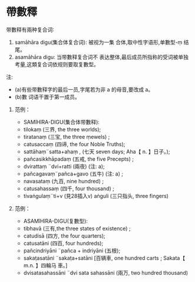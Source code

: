 # 帶數釋
 带數释有兩种复合词∶
 1. samāhāra digu(集合体复合词): 被视为一集 合体,取中性字语形,单數型-ṃ 结尾。
 2. asamāhāra digu: 当带數释复合词不 表达整体,最后成员所指称的受词被单独考量,这類复合词依规则要取复數型。

注: 
- (a)有些带數释字的最后一员,字尾若为非 a 的母音,要改成 a。
- (b)數 词语干置于第一成员。 
 
1. 范例：
    - SAMîHîRA-DlGU(集合体带數释):
    - tilokaṃ (三界, the three worlds); 
    - tiratanaṃ (三宝, the three ṃewels) ;
    - catusaccaṃ (四谛, the four Noble Truths);
    - sattāhaṃ¨satta+ahaṃ , (七天 seven days; Aha【 n. 】日子。); 
    - pañcasikkhāpadaṃ (五戒, the five Precepts) ; 
    - dvirattaṃ ¨dvi+ratti (兩夜) (注: a); 
    - pañcagavaṃ¨pañca+gavo (五牛) (注: a) ; 
    - navasataṃ (九百, nine hundred) ; 
    - catusahassaṃ (四千, four thousand) ;
    - tivaṅgulaṃ¨ti+v (見28插入v) aṅguli (三只指头, three fingers) 
 
2. 范例： 
   - ASAMîHîRA-DIGU(复數型): 
   - tibhavā (三有,the three states of existence) ;  
   - catudisā (四方, the four quarters);
   - catusatāni (四百, four hundreds); 
   - pañcindriyāni ¨pañca + indriyāni (五根); 
   - sakaṭasatāni ¨sakaṭa+satāni [百辆車, one hundred carts ; Sakata【 m.n. 】四輪马 車。] 
   - dvisatasahassāni ¨dvi sata sahassāni (兩万, two hundred thousand) 
    
    